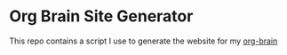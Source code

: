 # Org Brain Site Generator

This repo contains a script I use to generate the website for my
[org-brain](https://github.com/Kungsgeten/org-brain)
